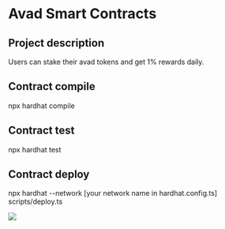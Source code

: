 # Avad Smart Contracts

## Project description

  Users can stake their avad tokens and get 1% rewards daily.

## Contract compile

  npx hardhat compile

## Contract test

  npx hardhat test

## Contract deploy

  npx hardhat --network [your network name in hardhat.config.ts] scripts/deploy.ts


![](https://github.com/CodeWarrier/AVAD-Frontend/blob/master/avad.png)
